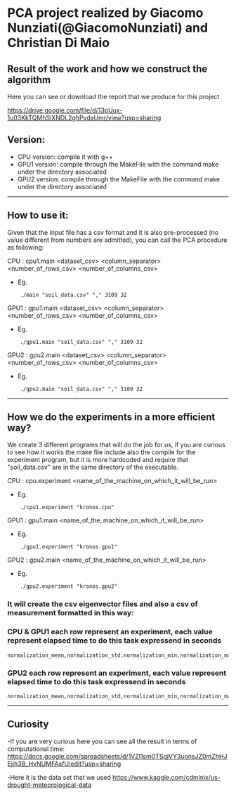 # PCA project realized by Giacomo Nunziati(@GiacomoNunziati) and Christian Di Maio

## Result of the work and how we construct the algorithm

Here you can see or download the report that we produce for this project

https://drive.google.com/file/d/13pUux-1u03KkTQMhSiXNDL2ghPydaUmr/view?usp=sharing


## Version:

- CPU version: compile it with g++ 
- GPU1 version: compile through the MakeFile with the command make under the directory associated
- GPU2 version: compile through the MakeFile with the command make under the directory associated

---

## How to use it:

Given that the input file has a csv format and it is also pre-processed (no value different from numbers are admitted),
you can call the PCA procedure as following:

CPU : cpu1.main <dataset_csv> <column_separator> <number_of_rows_csv> <number_of_columns_csv> 
- Eg. 
```
    ./main "soil_data.csv" "," 3109 32
```
GPU1 : gpu1.main <dataset_csv> <column_separator> <number_of_rows_csv> <number_of_columns_csv> 
- Eg. 
```
    ./gpu1.main "soil_data.csv" "," 3109 32
```
GPU2 : gpu2.main <dataset_csv> <column_separator> <number_of_rows_csv> <number_of_columns_csv> 
- Eg. 
```
    ./gpu2.main "soil_data.csv" "," 3109 32
```
---

## How we do the experiments in a more efficient way?
We create 3 different programs that will do the job for us, if you are curious to see how it works the make file include also the compile for the experiment program, but it is more hardcoded and require that "soil_data.csv" are in the same directory of the executable.


CPU : cpu.experiment <name_of_the_machine_on_which_it_will_be_run> 
- Eg. 
```
    ./cpu1.experiment "kronos.cpu"
```

GPU1 : gpu1.main <name_of_the_machine_on_which_it_will_be_run> 
- Eg. 
```
    ./gpu1.experiment "kronos.gpu1"
```

GPU2 : gpu2.main <name_of_the_machine_on_which_it_will_be_run> 
- Eg. 
```
    ./gpu2.experiment "kronos.gpu2"
```

### It will create the csv eigenvector files and also a csv of measurement formatted in this way:

### CPU & GPU1 each row represent an experiment, each value represent elapsed time to do this task expressend in seconds
```
normalization_mean,normalization_std,normalization_min,normalization_max,covariance_mean,covariance_std,covariance_min,covariance_max,eigenvalues_mean,eigenvalues_std,eigenvalues_min,eigenvalues_max,eigenvectors_mean,eigenvectors_std,eigenvectors_min,eigenvectors_max
```
### GPU2 each row represent an experiment, each value represent elapsed time to do this task expressend in seconds
```
normalization_mean,normalization_std,normalization_min,normalization_max,covariance_mean,covariance_std,covariance_min,covariance_max,eigenvectors_mean,eigenvectors_std,eigenvectors_min,eigenvectors_max
```
---

## Curiosity 
-If you are very curious here you can see all the result in terms of computational time: https://docs.google.com/spreadsheets/d/1VZl1sm0TSgjVY3uonsJZ0mZhHJEjjh3B_HvNUMFAsfU/edit?usp=sharing

-Here it is the data set that we used 
https://www.kaggle.com/cdminix/us-drought-meteorological-data

